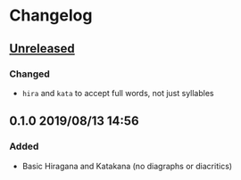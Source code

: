 # Changelog

## [Unreleased](https://github.com/spenserblack/to-kana-rs/compare/v0.1.0...master)
### Changed
- `hira` and `kata` to accept full words, not just syllables

## 0.1.0 2019/08/13 14:56
### Added
- Basic Hiragana and Katakana (no diagraphs or diacritics)
